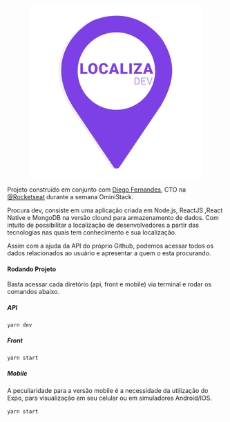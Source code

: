 


<p align="center">
<img src="https://github.com/CurtyY/localiza-dev/blob/master/front/src/logo-localiza.png?raw=true" width="400" height="400" />
</p>

Projeto construído em conjunto com [Diego Fernandes](http://github.com/diego3g), CTO na [@Rocketseat](https://github.com/Rocketseat) durante a semana OminiStack.

Procura dev, consiste em uma aplicação criada em Node.js, ReactJS ,React Native e MongoDB na versão clound para armazenamento de dados.
Com intuito de possibilitar a localização de desenvolvedores a partir das tecnologias nas quais tem conhecimento e sua localização.

Assim com a ajuda da API do próprio Github, podemos acessar todos os dados relacionados ao usuário e apresentar a quem o esta procurando.

#### Rodando Projeto

Basta acessar cada diretório (api, front e mobile) via terminal e rodar os comandos abaixo.

##### API

    yarn dev

##### Front

    yarn start

##### Mobile

A peculiaridade para a versão mobile é a necessidade da utilização do Expo, para visualização em seu celular ou em simuladores Android/IOS.

    yarn start
